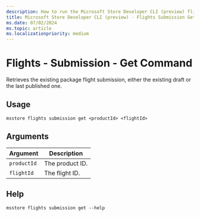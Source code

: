 ```yaml
---
description: How to run the Microsoft Store Developer CLI (preview) flights submission get command.
title: Microsoft Store Developer CLI (preview) - Flights Submission Get Command
ms.date: 07/02/2024
ms.topic: article
ms.localizationpriority: medium
---
```


# Flights - Submission - Get Command

Retrieves the existing package flight submission, either the existing draft or the last published one.

## Usage

```console
msstore flights submission get <productId> <flightId>
```

## Arguments

| Argument    | Description |
|-------------|-------------|
| `productId` | The product ID. |
| `flightId` | The flight ID. |

## Help

```console
msstore flights submission get --help
```
